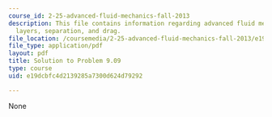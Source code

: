 ```yaml
---
course_id: 2-25-advanced-fluid-mechanics-fall-2013
description: This file contains information regarding advanced fluid mechanics, boundary
  layers, separation, and drag.
file_location: /coursemedia/2-25-advanced-fluid-mechanics-fall-2013/e19dcbfc4d2139285a7300d624d79292_MIT2_25F13_Solution9.09.pdf
file_type: application/pdf
layout: pdf
title: Solution to Problem 9.09
type: course
uid: e19dcbfc4d2139285a7300d624d79292

---
```

None